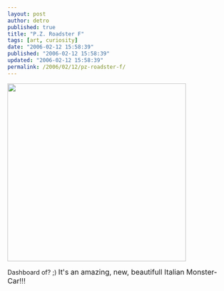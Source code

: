 ```yaml
---
layout: post
author: detro
published: true
title: "P.Z. Roadster F"
tags: [art, curiosity]
date: "2006-02-12 15:58:39"
published: "2006-02-12 15:58:39"
updated: "2006-02-12 15:58:39"
permalink: /2006/02/12/pz-roadster-f/
---
```


<img src="http://www.autoweek.nl/images/800/16619.jpg" width="400" />

Dashboard of? ;)
<span style="font-size: 16px">It's an amazing, new, beautifull Italian Monster-Car!!!</span>

<!-- Take a look: http://www.autoweek.nl/newsimages.php?ID=4557&p=10&d=&ref= -->
